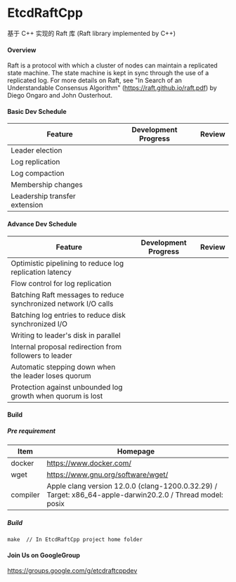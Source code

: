 # EtcdRaftCpp
基于 C++ 实现的 Raft 库 (Raft library implemented by C++)

#### Overview

Raft is a protocol with which a cluster of nodes can maintain a replicated state machine. The state machine is kept in sync through the use of a replicated log. For more details on Raft, see "In Search of an Understandable Consensus Algorithm" (https://raft.github.io/raft.pdf) by Diego Ongaro and John Ousterhout.

#### Basic Dev Schedule

| Feature                       | Development Progress | Review |
| ----------------------------- | -------------------- | ------ |
| Leader election               |                      |        |
| Log replication               |                      |        |
| Log compaction                |                      |        |
| Membership changes            |                      |        |
| Leadership transfer extension |                      |        |

#### Advance Dev Schedule

| Feature                                                      | Development Progress | Review |
| ------------------------------------------------------------ | -------------------- | ------ |
| Optimistic pipelining to reduce log replication latency      |                      |        |
| Flow control for log replication                             |                      |        |
| Batching Raft messages to reduce synchronized network I/O calls |                      |        |
| Batching log entries to reduce disk synchronized I/O         |                      |        |
| Writing to leader's disk in parallel                         |                      |        |
| Internal proposal redirection from followers to leader       |                      |        |
| Automatic stepping down when the leader loses quorum         |                      |        |
| Protection against unbounded log growth when quorum is lost  |                      |        |

#### Build

##### Pre requirement

| Item     | Homepage                                                     |
| -------- | ------------------------------------------------------------ |
| docker   | https://www.docker.com/                                      |
| wget     | https://www.gnu.org/software/wget/                           |
| compiler | Apple clang version 12.0.0 (clang-1200.0.32.29) / Target: x86_64-apple-darwin20.2.0 / Thread model: posix |

##### Build

```
make  // In EtcdRaftCpp project home folder
```

#### Join Us on GoogleGroup

https://groups.google.com/g/etcdraftcppdev

